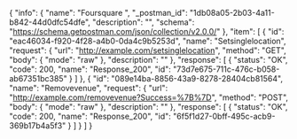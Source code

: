 {
  "info": {
    "name": "Foursquare ",
    "_postman_id": "1db08a05-2b03-4a11-b842-44d0dfc54dfe",
    "description": "",
    "schema": "https://schema.getpostman.com/json/collection/v2.0.0/"
  },
  "item": [
    {
      "id": "eac46034-f920-4f28-a4b0-0da4c9b5253d",
      "name": "Setsinglelocation",
      "request": {
        "url": "http://example.com/setsinglelocation",
        "method": "GET",
        "body": {
          "mode": "raw"
        },
        "description": ""
      },
      "response": [
        {
          "status": "OK",
          "code": 200,
          "name": "Response_200",
          "id": "73d7e675-711c-476c-b058-ab67351bc385"
        }
      ]
    },
    {
      "id": "089e14ba-8856-43a9-8278-28404cb81564",
      "name": "Removevenue",
      "request": {
        "url": "http://example.com/removevenue?Success=%7B%7D",
        "method": "POST",
        "body": {
          "mode": "raw"
        },
        "description": ""
      },
      "response": [
        {
          "status": "OK",
          "code": 200,
          "name": "Response_200",
          "id": "6f5f1d27-0bff-495c-acb9-369b17b4a5f3"
        }
      ]
    }
  ]
}